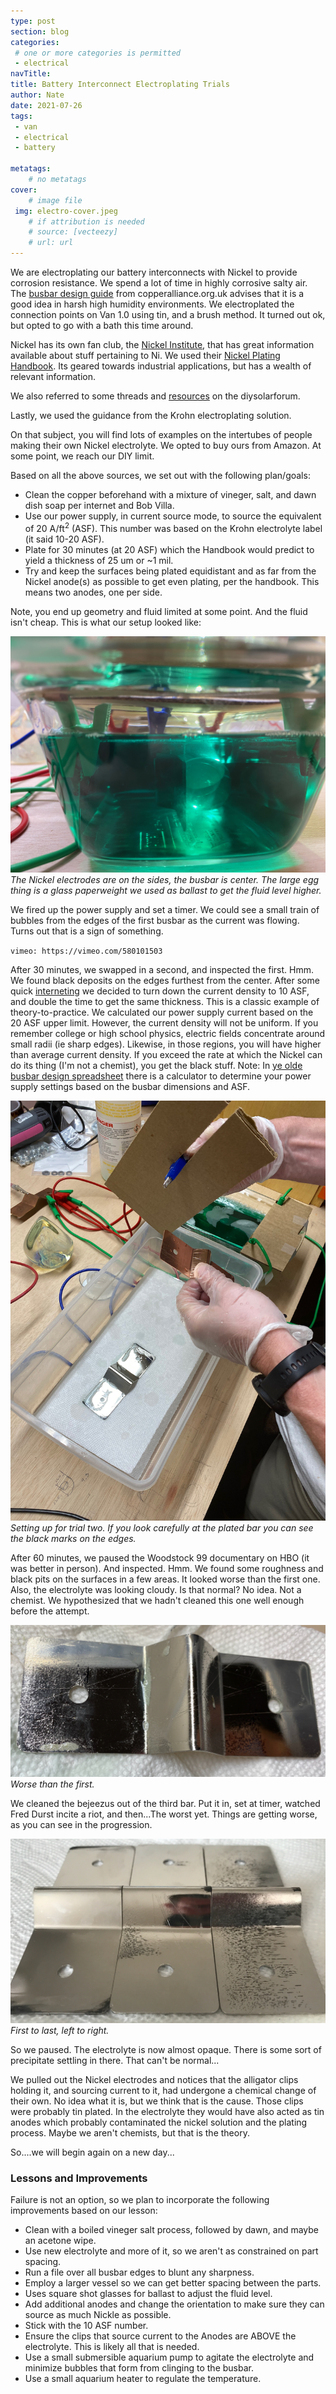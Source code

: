 ```yaml
---
type: post
section: blog
categories: 
 # one or more categories is permitted
 - electrical
navTitle: 
title: Battery Interconnect Electroplating Trials
author: Nate
date: 2021-07-26
tags:
 - van
 - electrical
 - battery
 
metatags:
	# no metatags
cover: 
	# image file
 img: electro-cover.jpeg
	# if attribution is needed
	# source: [vecteezy]
	# url: url
---
```


We are electroplating our battery interconnects with Nickel to provide corrosion resistance.  We spend a lot of time in highly corrosive salty air.  The [busbar design guide](https://copperalliance.org.uk/resources/pub-22-copper-busbars-guidance-design-installation-2/) from copperalliance.org.uk advises that it is a good idea in harsh high humidity environments.  We electroplated the connection points on Van 1.0 using tin, and a brush method.  It turned out ok, but opted to go with a bath this time around.

Nickel has its own fan club, the [Nickel Institute](https://nickelinstitute.org/), that has great information available about stuff pertaining to Ni.  We used their [Nickel Plating Handbook](nph_141015.pdf).  Its geared towards industrial applications, but has a wealth of relevant information.

We also referred to some threads and [resources](https://diysolarforum.com/resources/tin-plating-nickle-plating-or-solder-plating-bus-bars.163/) on the diysolarforum.

Lastly, we used the guidance from the Krohn electroplating solution.

On that subject, you will find lots of examples on the intertubes of people making their own Nickel electrolyte.  We opted to buy ours from Amazon.  At some point, we reach our DIY limit.  

Based on all the above sources, we set out with the following plan/goals:
* Clean the copper beforehand with a mixture of vineger, salt, and dawn dish soap per internet and Bob Villa.
* Use our power supply, in current source mode, to source the equivalent of 20 A/ft<sup>2</sup> (ASF).  This number was based on the Krohn electrolyte label (it said 10-20 ASF).
* Plate for 30 minutes (at 20 ASF) which the Handbook would predict to yield a thickness of 25 um or ~1 mil.
* Try and keep the surfaces being plated equidistant and as far from the Nickel anode(s) as possible to get even plating, per the handbook.  This means two anodes, one per side.

Note, you end up geometry and fluid limited at some point.  And the fluid isn't cheap.  This is what our setup looked like:

![setup](setup.jpeg)
_The Nickel electrodes are on the sides, the busbar is center.  The large egg thing is a glass paperweight we used as ballast to get the fluid level higher._

We fired up the power supply and set a timer.  We could see a small train of bubbles from the edges of the first busbar as the current was flowing.  Turns out that is a sign of something.

`vimeo: https://vimeo.com/580101503`

After 30 minutes, we swapped in a second, and inspected the first.  Hmm.  We found black deposits on the edges furthest from the center.  After some quick [interneting](https://asterionstc.com/2016/04/burning-plating-bath/) we decided to turn down the current density to 10 ASF, and double the time to get the same thickness.  This is a classic example of theory-to-practice.  We calculated our power supply current based on the 20 ASF upper limit.  However, the current density will not be uniform.  If you remember college or high school physics, electric fields concentrate around small radii (ie sharp edges).  Likewise, in those regions, you will have higher than average current density.  If you exceed the rate at which the Nickel can do its thing (I'm not a chemist), you get the black stuff.  Note: In [ye olde busbar design spreadsheet](https://docs.google.com/spreadsheets/d/1Pt9gJuRe_mgjYMCVcGqAvc35JIKin3QtssmPnbjSTbU/edit#gid=1914984917) there is a calculator to determine your power supply settings based on the busbar dimensions and ASF.


![trial 2 start](trial2-start.jpeg)
_Setting up for trial two.  If you look carefully at the plated bar you can see the black marks on the edges._

After 60 minutes, we paused the Woodstock 99 documentary on HBO (it was better in person).  And inspected.  Hmm.  We found some roughness and black pits on the surfaces in a few areas.  It looked worse than the first one.  Also, the electrolyte was looking cloudy.  Is that normal?  No idea.  Not a chemist.  We hypothesized that we hadn't cleaned this one well enough before the attempt.

![trial 2 result](trial2-result.jpeg)
_Worse than the first._

We cleaned the bejeezus out of the third bar.  Put it in, set at timer, watched Fred Durst incite a riot, and then...The worst yet.  Things are getting worse, as you can see in the progression.

![side-by-side](side-by-side.jpeg)
_First to last, left to right._

So we paused.  The electrolyte is now almost opaque.  There is some sort of precipitate settling in there.  That can't be normal...

We pulled out the Nickel electrodes and notices that the alligator clips holding it, and sourcing current to it, had undergone a chemical change of their own.  No idea what it is, but we think that is the cause.  Those clips were probably tin plated.  In the electrolyte they would have also acted as tin anodes which probably contaminated the nickel solution and the plating process.  Maybe we aren't chemists, but that is the theory.

So....we will begin again on a new day...

### Lessons and Improvements

Failure is not an option, so we plan to incorporate the following improvements based on our lesson:
* Clean with a boiled vineger salt process, followed by dawn, and maybe an acetone wipe.
* Use new electrolyte and more of it, so we aren't as constrained on part spacing.
* Run a file over all busbar edges to blunt any sharpness.
* Employ a larger vessel so we can get better spacing between the parts.
* Uses square shot glasses for ballast to adjust the fluid level.
* Add additional anodes and change the orientation to make sure they can source as much Nickle as possible.
* Stick with the 10 ASF number.
* Ensure the clips that source current to the Anodes are ABOVE the electrolyte.  This is likely all that is needed.
* Use a small submersible aquarium pump to agitate the electrolyte and minimize bubbles that form from clinging to the busbar.
* Use a small aquarium heater to regulate the temperature.


